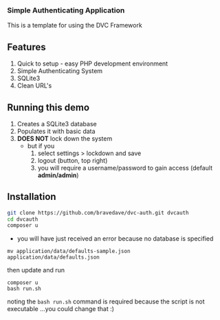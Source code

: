 ### Simple Authenticating Application

This is a template for using the DVC Framework

## Features
1. Quick to setup - easy PHP development environment
1. Simple Authenticating System
1. SQLite3
1. Clean URL's

## Running this demo
1. Creates a SQLite3 database
2. Populates it with basic data
3. **DOES NOT** lock down the system
   * but if you
     1. select settings > lockdown and save
     2. logout (button, top right)
     3. you will require a username/password to gain access (default **admin/admin**)


## Installation

```bash
git clone https://github.com/bravedave/dvc-auth.git dvcauth
cd dvcauth
composer u
```

* you will have just received an error because no database is specified

```
mv application/data/defaults-sample.json application/data/defaults.json
```

then update and run
```
composer u
bash run.sh
```

noting the ```bash run.sh``` command is required because the script is not executable ...you could change that :)
